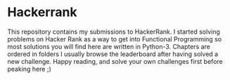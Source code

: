 # Hackerrank
This repository contains my submissions to HackerRank.  I started solving problems on Hacker Rank as a way to get into Functional Programming so most solutions you will find here are written in Python-3.  Chapters are ordered in folders I usually browse the leaderboard after having solved a new challenge. Happy reading, and solve your own challenges first before peaking here ;)
